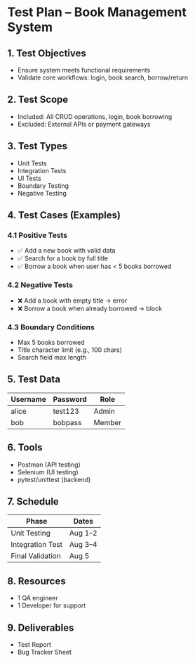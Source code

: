 # Test Plan – Book Management System

## 1. Test Objectives
- Ensure system meets functional requirements
- Validate core workflows: login, book search, borrow/return

## 2. Test Scope
- Included: All CRUD operations, login, book borrowing
- Excluded: External APIs or payment gateways

## 3. Test Types
- Unit Tests
- Integration Tests
- UI Tests
- Boundary Testing
- Negative Testing

## 4. Test Cases (Examples)

### 4.1 Positive Tests
- ✅ Add a new book with valid data
- ✅ Search for a book by full title
- ✅ Borrow a book when user has < 5 books borrowed

### 4.2 Negative Tests
- ❌ Add a book with empty title → error
- ❌ Borrow a book when already borrowed → block

### 4.3 Boundary Conditions
- Max 5 books borrowed
- Title character limit (e.g., 100 chars)
- Search field max length

## 5. Test Data
| Username | Password | Role   |
|----------|----------|--------|
| alice    | test123  | Admin  |
| bob      | bobpass  | Member |

## 6. Tools
- Postman (API testing)
- Selenium (UI testing)
- pytest/unittest (backend)

## 7. Schedule
| Phase             | Dates        |
|------------------|--------------|
| Unit Testing      | Aug 1–2      |
| Integration Test  | Aug 3–4      |
| Final Validation  | Aug 5        |

## 8. Resources
- 1 QA engineer
- 1 Developer for support

## 9. Deliverables
- Test Report
- Bug Tracker Sheet
